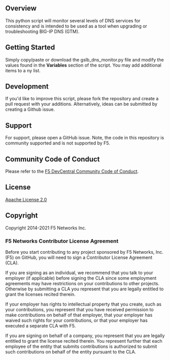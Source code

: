 ## Overview
This python script will monitor several levels of DNS services for consistency and is intended to be used as a tool when upgrading or troubleshooting BIG-IP DNS (GTM).

## Getting Started
Simply copy/paste or download the gslb_dns_monitor.py file and modify the values found in the **Variables** section of the script. You may add additional items to a ny list.

## Development
If you'd like to improve this script, please fork the repository and create a pull request with your additions. Alternatively, ideas can be submitted by creating a Github issue. 

## Support
For support, please open a GitHub issue.  Note, the code in this repository is community supported and is not supported by F5.

## Community Code of Conduct
Please refer to the [F5 DevCentral Community Code of Conduct](code_of_conduct.md).

## License
[Apache License 2.0](LICENSE)

## Copyright
Copyright 2014-2021 F5 Networks Inc.

### F5 Networks Contributor License Agreement

Before you start contributing to any project sponsored by F5 Networks, Inc. (F5) on GitHub, you will need to sign a Contributor License Agreement (CLA).

If you are signing as an individual, we recommend that you talk to your employer (if applicable) before signing the CLA since some employment agreements may have restrictions on your contributions to other projects.
Otherwise by submitting a CLA you represent that you are legally entitled to grant the licenses recited therein.

If your employer has rights to intellectual property that you create, such as your contributions, you represent that you have received permission to make contributions on behalf of that employer, that your employer has waived such rights for your contributions, or that your employer has executed a separate CLA with F5.

If you are signing on behalf of a company, you represent that you are legally entitled to grant the license recited therein.
You represent further that each employee of the entity that submits contributions is authorized to submit such contributions on behalf of the entity pursuant to the CLA.
